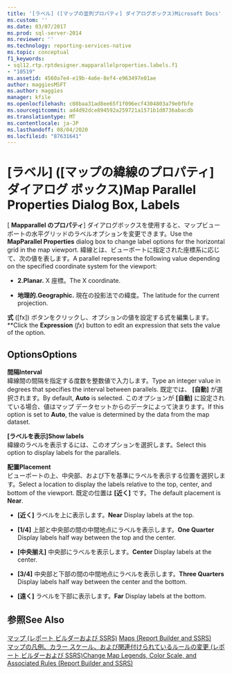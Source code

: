 ```yaml
---
title: '[ラベル] ([マップの並列プロパティ] ダイアログボックス)Microsoft Docs'
ms.custom: ''
ms.date: 03/07/2017
ms.prod: sql-server-2014
ms.reviewer: ''
ms.technology: reporting-services-native
ms.topic: conceptual
f1_keywords:
- sql12.rtp.rptdesigner.mapparallelproperties.labels.f1
- "10519"
ms.assetid: 4560a7e4-e19b-4a6e-8ef4-e963497e01ae
author: maggiesMSFT
ms.author: maggies
manager: kfile
ms.openlocfilehash: c08baa31ad8ee65f1f096ecf4304803a79e0fbfe
ms.sourcegitcommit: ad4d92dce894592a259721a1571b1d8736abacdb
ms.translationtype: MT
ms.contentlocale: ja-JP
ms.lasthandoff: 08/04/2020
ms.locfileid: "87631641"
---
```

# <a name="map-parallel-properties-dialog-box-labels"></a><span data-ttu-id="0721d-102">[ラベル] ([マップの緯線のプロパティ] ダイアログ ボックス)</span><span class="sxs-lookup"><span data-stu-id="0721d-102">Map Parallel Properties Dialog Box, Labels</span></span>
  <span data-ttu-id="0721d-103">[ **Mapparallel のプロパティ**] ダイアログボックスを使用すると、マップビューポートの水平グリッドのラベルオプションを変更できます。</span><span class="sxs-lookup"><span data-stu-id="0721d-103">Use the **MapParallel Properties** dialog box to change label options for the horizontal grid in the map viewport.</span></span> <span data-ttu-id="0721d-104">緯線とは、ビューポートに指定された座標系に応じて、次の値を表します。</span><span class="sxs-lookup"><span data-stu-id="0721d-104">A parallel represents the following value depending on the specified coordinate system for the viewport:</span></span>  
  
-   <span data-ttu-id="0721d-105">**2.**</span><span class="sxs-lookup"><span data-stu-id="0721d-105">**Planar.**</span></span> <span data-ttu-id="0721d-106">X 座標。</span><span class="sxs-lookup"><span data-stu-id="0721d-106">The X coordinate.</span></span>  
  
-   <span data-ttu-id="0721d-107">**地理的.**</span><span class="sxs-lookup"><span data-stu-id="0721d-107">**Geographic.**</span></span> <span data-ttu-id="0721d-108">現在の投影法での緯度。</span><span class="sxs-lookup"><span data-stu-id="0721d-108">The latitude for the current projection.</span></span>  
  
 <span data-ttu-id="0721d-109">**式** ([fx]) ボタンをクリックし、オプションの値を設定する式を編集します。\*\*</span><span class="sxs-lookup"><span data-stu-id="0721d-109">Click the **Expression** (*fx*) button to edit an expression that sets the value of the option.</span></span>  
  
## <a name="options"></a><span data-ttu-id="0721d-110">Options</span><span class="sxs-lookup"><span data-stu-id="0721d-110">Options</span></span>  
 <span data-ttu-id="0721d-111">**間隔**</span><span class="sxs-lookup"><span data-stu-id="0721d-111">**Interval**</span></span>  
 <span data-ttu-id="0721d-112">緯線間の間隔を指定する度数を整数値で入力します。</span><span class="sxs-lookup"><span data-stu-id="0721d-112">Type an integer value in degrees that specifies the interval between parallels.</span></span> <span data-ttu-id="0721d-113">既定では、 **[自動]** が選択されます。</span><span class="sxs-lookup"><span data-stu-id="0721d-113">By default, **Auto** is selected.</span></span> <span data-ttu-id="0721d-114">このオプションが **[自動]** に設定されている場合、値はマップ データセットからのデータによって決まります。</span><span class="sxs-lookup"><span data-stu-id="0721d-114">If this option is set to **Auto**, the value is determined by the data from the map dataset.</span></span>  
  
 <span data-ttu-id="0721d-115">**[ラベルを表示]**</span><span class="sxs-lookup"><span data-stu-id="0721d-115">**Show labels**</span></span>  
 <span data-ttu-id="0721d-116">緯線のラベルを表示するには、このオプションを選択します。</span><span class="sxs-lookup"><span data-stu-id="0721d-116">Select this option to display labels for the parallels.</span></span>  
  
 <span data-ttu-id="0721d-117">**配置**</span><span class="sxs-lookup"><span data-stu-id="0721d-117">**Placement**</span></span>  
 <span data-ttu-id="0721d-118">ビューポートの上、中央部、および下を基準にラベルを表示する位置を選択します。</span><span class="sxs-lookup"><span data-stu-id="0721d-118">Select a location to display the labels relative to the top, center, and bottom of the viewport.</span></span> <span data-ttu-id="0721d-119">既定の位置は **[近く]** です。</span><span class="sxs-lookup"><span data-stu-id="0721d-119">The default placement is **Near**.</span></span>  
  
-   <span data-ttu-id="0721d-120">**[近く]** ラベルを上に表示します。</span><span class="sxs-lookup"><span data-stu-id="0721d-120">**Near** Display labels at the top.</span></span>  
  
-   <span data-ttu-id="0721d-121">**[1/4]** 上部と中央部の間の中間地点にラベルを表示します。</span><span class="sxs-lookup"><span data-stu-id="0721d-121">**One Quarter** Display labels half way between the top and the center.</span></span>  
  
-   <span data-ttu-id="0721d-122">**[中央揃え]** 中央部にラベルを表示します。</span><span class="sxs-lookup"><span data-stu-id="0721d-122">**Center** Display labels at the center.</span></span>  
  
-   <span data-ttu-id="0721d-123">**[3/4]** 中央部と下部の間の中間地点にラベルを表示します。</span><span class="sxs-lookup"><span data-stu-id="0721d-123">**Three Quarters** Display labels half way between the center and the bottom.</span></span>  
  
-   <span data-ttu-id="0721d-124">**[遠く]** ラベルを下部に表示します。</span><span class="sxs-lookup"><span data-stu-id="0721d-124">**Far** Display labels at the bottom.</span></span>  
  
## <a name="see-also"></a><span data-ttu-id="0721d-125">参照</span><span class="sxs-lookup"><span data-stu-id="0721d-125">See Also</span></span>  
 <span data-ttu-id="0721d-126">[マップ &#40;レポート ビルダーおよび SSRS&#41;](report-design/maps-report-builder-and-ssrs.md) </span><span class="sxs-lookup"><span data-stu-id="0721d-126">[Maps &#40;Report Builder and SSRS&#41;](report-design/maps-report-builder-and-ssrs.md) </span></span>  
 [<span data-ttu-id="0721d-127">マップの凡例、カラー スケール、および関連付けられているルールの変更 &#40;レポート ビルダーおよび SSRS&#41;</span><span class="sxs-lookup"><span data-stu-id="0721d-127">Change Map Legends, Color Scale, and Associated Rules &#40;Report Builder and SSRS&#41;</span></span>](report-design/change-map-legends-color-scale-and-associated-rules-report-builder-and-ssrs.md)  
  
  
